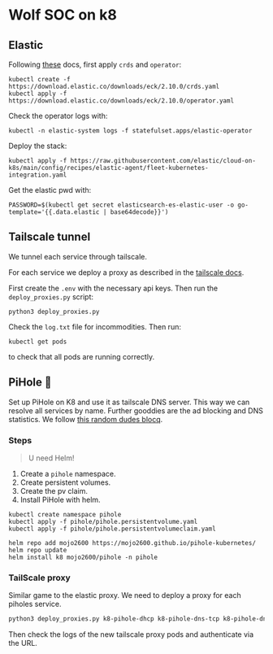 # Wolf SOC on k8

## Elastic

Following [these](https://www.elastic.co/guide/en/cloud-on-k8s/current/k8s-deploy-eck.html) docs, first apply `crds` and `operator`:
```
kubectl create -f https://download.elastic.co/downloads/eck/2.10.0/crds.yaml 
kubectl apply -f https://download.elastic.co/downloads/eck/2.10.0/operator.yaml

```

Check the operator logs with:
```
kubectl -n elastic-system logs -f statefulset.apps/elastic-operator
```

Deploy the stack:
```
kubectl apply -f https://raw.githubusercontent.com/elastic/cloud-on-k8s/main/config/recipes/elastic-agent/fleet-kubernetes-integration.yaml
```

Get the elastic pwd with:
```
PASSWORD=$(kubectl get secret elasticsearch-es-elastic-user -o go-template='{{.data.elastic | base64decode}}')
```

## Tailscale tunnel

We tunnel each service through tailscale.

For each service we deploy a proxy as described in the [tailscale docs](https://tailscale.com/kb/1185/kubernetes/).

First create the `.env` with the necessary api keys.
Then run the `deploy_proxies.py` script:
```
python3 deploy_proxies.py
```

Check the `log.txt` file for incommodities.
Then run:
```
kubectl get pods
```
to check that all pods are running correctly.


## PiHole 🍓

Set up PiHole on K8 and use it as tailscale DNS server.
This way we can resolve all services by name.
Further gooddies are the ad blocking and DNS statistics.
We follow [this random dudes blocq](https://greg.jeanmart.me/2020/04/13/self-host-pi-hole-on-kubernetes-and-block-ad/).

### Steps
> U need Helm!

1. Create a `pihole` namespace.
2. Create persistent volumes.
3. Create the pv claim.
4. Install PiHole with helm.

```
kubectl create namespace pihole
kubectl apply -f pihole/pihole.persistentvolume.yaml
kubectl apply -f pihole/pihole.persistentvolumeclaim.yaml

helm repo add mojo2600 https://mojo2600.github.io/pihole-kubernetes/
helm repo update
helm install k8 mojo2600/pihole -n pihole
```

### TailScale proxy

Similar game to the elastic proxy.
We need to deploy a proxy for each piholes service.

```bash
python3 deploy_proxies.py k8-pihole-dhcp k8-pihole-dns-tcp k8-pihole-dns-udp k8-pihole-web -n pihole
```
Then check the logs of the new tailscale proxy pods and authenticate via the URL.
